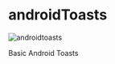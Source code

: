 # androidToasts
![androidtoasts](https://user-images.githubusercontent.com/15268903/44592799-75c41680-a7e3-11e8-99d4-1316f64e24d8.gif)

Basic Android Toasts
